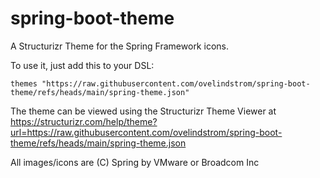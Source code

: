 # spring-boot-theme
A Structurizr Theme for the Spring Framework icons.

To use it, just add this to your DSL:
```
themes "https://raw.githubusercontent.com/ovelindstrom/spring-boot-theme/refs/heads/main/spring-theme.json"
```

The theme can be viewed using the Structurizr Theme Viewer at https://structurizr.com/help/theme?url=https://raw.githubusercontent.com/ovelindstrom/spring-boot-theme/refs/heads/main/spring-theme.json

All images/icons are (C) Spring by VMware or Broadcom Inc
